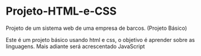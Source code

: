 # Projeto-HTML-e-CSS
Projeto de um sistema web de uma empresa de barcos. (Projeto Básico)

Este é um projeto básico usando html e css, o objetivo é aprender sobre as linguagens. 
Mais adiante será acrescentado JavaScript
